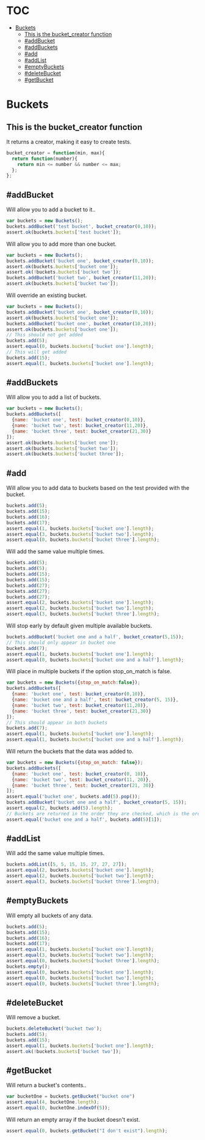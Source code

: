 # TOC
   - [Buckets](#buckets)
     - [This is the bucket_creator function](#buckets-this-is-the-bucket_creator-function)
     - [#addBucket](#buckets-addbucket)
     - [#addBuckets](#buckets-addbuckets)
     - [#add](#buckets-add)
     - [#addList](#buckets-addlist)
     - [#emptyBuckets](#buckets-emptybuckets)
     - [#deleteBucket](#buckets-deletebucket)
     - [#getBucket](#buckets-getbucket)
<a name=""></a>
 
<a name="buckets"></a>
# Buckets
<a name="buckets-this-is-the-bucket_creator-function"></a>
## This is the bucket_creator function
It returns a creator, making it easy to create tests.

```js
bucket_creator = function(min, max){
  return function(number){
    return min <= number && number <= max;
  };
};
```

<a name="buckets-addbucket"></a>
## #addBucket
Will allow you to add a bucket to it..

```js
var buckets = new Buckets();
buckets.addBucket('test bucket', bucket_creator(0,10));
assert.ok(buckets.buckets['test bucket']);
```

Will allow you to add more than one bucket.

```js
var buckets = new Buckets();
buckets.addBucket('bucket one', bucket_creator(0,10));
assert.ok(buckets.buckets['bucket one']);
assert.ok(!buckets.buckets['bucket two']);
buckets.addBucket('bucket two', bucket_creator(11,20));
assert.ok(buckets.buckets['bucket two']);
```

Will override an existing bucket.

```js
var buckets = new Buckets();
buckets.addBucket('bucket one', bucket_creator(0,10));
assert.ok(buckets.buckets['bucket one']);
buckets.addBucket('bucket one', bucket_creator(10,20));
assert.ok(buckets.buckets['bucket one']);
// This should not get added
buckets.add(5);
assert.equal(0, buckets.buckets['bucket one'].length);
// This will get added
buckets.add(15);
assert.equal(1, buckets.buckets['bucket one'].length);
```

<a name="buckets-addbuckets"></a>
## #addBuckets
Will allow you to add a list of buckets.

```js
var buckets = new Buckets();
buckets.addBuckets([
  {name: 'bucket one', test: bucket_creator(0,10)},
  {name: 'bucket two', test: bucket_creator(11,20)},
  {name: 'bucket three', test: bucket_creator(21,30)}
]);
assert.ok(buckets.buckets['bucket one']);
assert.ok(buckets.buckets['bucket two']);
assert.ok(buckets.buckets['bucket three']);
```

<a name="buckets-add"></a>
## #add
Will allow you to add data to buckets based on the test provided with the bucket.

```js
buckets.add(5);
buckets.add(15);
buckets.add(16);
buckets.add(17);
assert.equal(1, buckets.buckets['bucket one'].length);
assert.equal(3, buckets.buckets['bucket two'].length);
assert.equal(0, buckets.buckets['bucket three'].length);
```

Will add the same value multiple times.

```js
buckets.add(5);
buckets.add(5);
buckets.add(15);
buckets.add(15);
buckets.add(27);
buckets.add(27);
buckets.add(27);
assert.equal(2, buckets.buckets['bucket one'].length);
assert.equal(2, buckets.buckets['bucket two'].length);
assert.equal(3, buckets.buckets['bucket three'].length);
```

Will stop early by default given multiple available buckets.

```js
buckets.addBucket('bucket one and a half', bucket_creator(5,15));
// This should only appear in bucket one
buckets.add(7);
assert.equal(1, buckets.buckets['bucket one'].length);
assert.equal(0, buckets.buckets['bucket one and a half'].length);
```

Will place in multiple buckets if the option stop_on_match is false.

```js
var buckets = new Buckets({stop_on_match:false});
buckets.addBuckets([
  {name: 'bucket one', test: bucket_creator(0,10)},
  {name: 'bucket one and a half', test: bucket_creator(5, 15)},
  {name: 'bucket two', test: bucket_creator(11,20)},
  {name: 'bucket three', test: bucket_creator(21,30)}
]);
// This should appear in both buckets
buckets.add(7);
assert.equal(1, buckets.buckets['bucket one'].length);
assert.equal(1, buckets.buckets['bucket one and a half'].length);
```

Will return the buckets that the data was added to.

```js
var buckets = new Buckets({stop_on_match: false});
buckets.addBuckets([
  {name: 'bucket one', test: bucket_creator(0, 10)},
  {name: 'bucket two', test: bucket_creator(11, 20)},
  {name: 'bucket three', test: bucket_creator(21, 30)}
]);
assert.equal('bucket one', buckets.add(5).pop());
buckets.addBucket('bucket one and a half', bucket_creator(5, 15));
assert.equal(2, buckets.add(5).length);
// Buckets are returned in the order they are checked, which is the order they are added
assert.equal('bucket one and a half', buckets.add(5)[1]);
```

<a name="buckets-addlist"></a>
## #addList
Will add the same value multiple times.

```js
buckets.addList([5, 5, 15, 15, 27, 27, 27]);
assert.equal(2, buckets.buckets['bucket one'].length);
assert.equal(2, buckets.buckets['bucket two'].length);
assert.equal(3, buckets.buckets['bucket three'].length);
```

<a name="buckets-emptybuckets"></a>
## #emptyBuckets
Will empty all buckets of any data.

```js
buckets.add(5);
buckets.add(15);
buckets.add(16);
buckets.add(17);
assert.equal(1, buckets.buckets['bucket one'].length);
assert.equal(3, buckets.buckets['bucket two'].length);
assert.equal(0, buckets.buckets['bucket three'].length);
buckets.empty();
assert.equal(0, buckets.buckets['bucket one'].length);
assert.equal(0, buckets.buckets['bucket two'].length);
assert.equal(0, buckets.buckets['bucket three'].length);
```

<a name="buckets-deletebucket"></a>
## #deleteBucket
Will remove a bucket.

```js
buckets.deleteBucket('bucket two');
buckets.add(5);
buckets.add(15);
assert.equal(1, buckets.buckets['bucket one'].length);
assert.ok(!buckets.buckets['bucket two']);
```

<a name="buckets-getbucket"></a>
## #getBucket
Will return a bucket's contents..

```js
var bucketOne = buckets.getBucket("bucket one")
assert.equal(4, bucketOne.length);
assert.equal(0, bucketOne.indexOf(5));
```

Will return an empty array if the bucket doesn't exist.

```js
assert.equal(0, buckets.getBucket("I don't exist").length);
```

